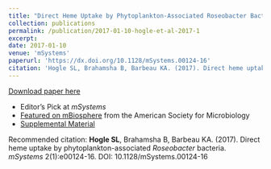 ```yaml
---
title: "Direct Heme Uptake by Phytoplankton-Associated Roseobacter Bacteria"
collection: publications
permalink: /publication/2017-01-10-hogle-et-al-2017-1
excerpt:
date: 2017-01-10
venue: 'mSystems'
paperurl: 'https://dx.doi.org/10.1128/mSystems.00124-16'
citation: 'Hogle SL, Brahamsha B, Barbeau KA. (2017). Direct heme uptake by phytoplankton-associated Roseobacter bacteria. mSystems 2(1):e00124-16. DOI: 10.1128/mSystems.00124-16'
---
```


<a href='https://dx.doi.org/10.1128/mSystems.00124-16'>Download paper here</a>

* Editor’s Pick at _mSystems_
* [Featured on mBiosphere](https://www.asm.org/index.php/mbiosphere/item/5444-recycling-iron-in-the-ocean) from the American Society for Microbiology 
* [Supplemental Material](https://dx.doi.org/10.6084/m9.figshare.4309547)

Recommended citation: __Hogle SL__, Brahamsha B, Barbeau KA. (2017). Direct heme uptake by phytoplankton-associated _Roseobacter_ bacteria. _mSystems_ 2(1):e00124-16. DOI: 10.1128/mSystems.00124-16